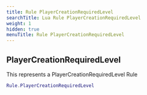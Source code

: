 ```yaml
---
title: Rule PlayerCreationRequiredLevel
searchTitle: Lua Rule PlayerCreationRequiredLevel
weight: 1
hidden: true
menuTitle: Rule PlayerCreationRequiredLevel
---
```

## PlayerCreationRequiredLevel

This represents a PlayerCreationRequiredLevel Rule
```lua
Rule.PlayerCreationRequiredLevel
```